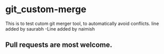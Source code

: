 # git_custom-merge
This is to test cutom git merger tool, to automatically avoid conflicts.
line added by saurabh
-Line added by naimish

## Pull requests are most welcome.

